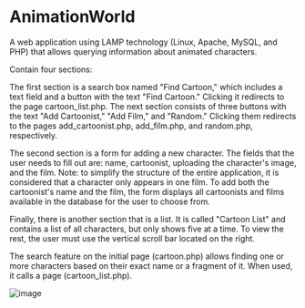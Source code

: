 # AnimationWorld
A web application using LAMP technology (Linux, Apache, MySQL, and PHP) that allows querying information about animated characters.

Contain four sections:

The first section is a search box named "Find Cartoon," which includes a text field and a button with the text "Find Cartoon." Clicking it redirects to the page cartoon_list.php.
The next section consists of three buttons with the text "Add Cartoonist," "Add Film," and "Random." Clicking them redirects to the pages add_cartoonist.php, add_film.php, and random.php, respectively. 

The second section is a form for adding a new character. The fields that the user needs to fill out are: name, cartoonist, uploading the character's image, and the film. Note: to simplify the structure of the entire application, it is considered that a character only appears in one film. To add both the cartoonist's name and the film, the form displays all cartoonists and films available in the database for the user to choose from.

Finally, there is another section that is a list. It is called "Cartoon List" and contains a list of all characters, but only shows five at a time. To view the rest, the user must use the vertical scroll bar located on the right.

The search feature on the initial page (cartoon.php) allows finding one or more characters based on their exact name or a fragment of it. When used, it calls a page (cartoon_list.php).

![image](https://github.com/PolMuri/AnimationWorld/assets/109922379/257636d9-4ef1-4c09-8aef-f3b93b7c04fe)
